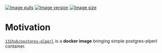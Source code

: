 [![Image pulls](https://img.shields.io/docker/pulls/131hub/postgres-plperl)](https://hub.docker.com/r/131hub/postgres-plperl)
[![Image version](https://img.shields.io/docker/v/131hub/postgres-plperl)](https://hub.docker.com/r/131hub/postgres-plperl)
[![Image size](https://img.shields.io/docker/image-size/131hub/postgres-plperl)](https://hub.docker.com/r/131hub/postgres-plperl)



# Motivation

[`131hub/postgres-plperl`](https://hub.docker.com/r/131hub/postgres-plperl) is a **docker image** bringing simple postgres-plperl container.


